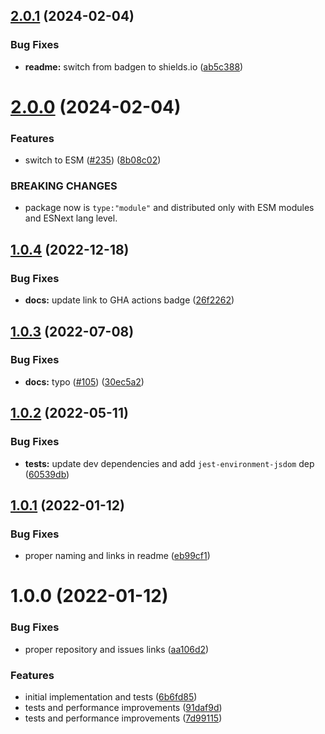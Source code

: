 ## [2.0.1](https://github.com/react-hookz/deep-equal/compare/v2.0.0...v2.0.1) (2024-02-04)


### Bug Fixes

* **readme:** switch from badgen to shields.io ([ab5c388](https://github.com/react-hookz/deep-equal/commit/ab5c388fb07d0047b6d964d2af1f936f4f61a999))

# [2.0.0](https://github.com/react-hookz/deep-equal/compare/v1.0.4...v2.0.0) (2024-02-04)


### Features

* switch to ESM ([#235](https://github.com/react-hookz/deep-equal/issues/235)) ([8b08c02](https://github.com/react-hookz/deep-equal/commit/8b08c0211d5e62411d6c2db2516a42494a15d9a1))


### BREAKING CHANGES

* package now is `type:"module"` and distributed only with ESM modules and ESNext lang level.

## [1.0.4](https://github.com/react-hookz/deep-equal/compare/v1.0.3...v1.0.4) (2022-12-18)


### Bug Fixes

* **docs:** update link to GHA actions badge ([26f2262](https://github.com/react-hookz/deep-equal/commit/26f2262aea0b55650a029cc42de87e495ebee203))

## [1.0.3](https://github.com/react-hookz/deep-equal/compare/v1.0.2...v1.0.3) (2022-07-08)


### Bug Fixes

* **docs:** typo ([#105](https://github.com/react-hookz/deep-equal/issues/105)) ([30ec5a2](https://github.com/react-hookz/deep-equal/commit/30ec5a2b2b8ba8cad1105ce0b64cb773f63f1117))

## [1.0.2](https://github.com/react-hookz/deep-equal/compare/v1.0.1...v1.0.2) (2022-05-11)


### Bug Fixes

* **tests:** update dev dependencies and add `jest-environment-jsdom` dep ([60539db](https://github.com/react-hookz/deep-equal/commit/60539dbd6e73494f6688ec554b5092311da3164e))

## [1.0.1](https://github.com/react-hookz/deep-equal/compare/v1.0.0...v1.0.1) (2022-01-12)


### Bug Fixes

* proper naming and links in readme ([eb99cf1](https://github.com/react-hookz/deep-equal/commit/eb99cf1cafe2620d5474b05e5ecf3280ea5334f8))

# 1.0.0 (2022-01-12)


### Bug Fixes

* proper repository and issues links ([aa106d2](https://github.com/react-hookz/deep-equal/commit/aa106d2ff6530fb4039df0c4e965b32305dd31ff))


### Features

* initial implementation and tests ([6b6fd85](https://github.com/react-hookz/deep-equal/commit/6b6fd85499e4156b5338da6ba30478763051f534))
* tests and performance improvements ([91daf9d](https://github.com/react-hookz/deep-equal/commit/91daf9dcf0a66979773c98e8774a436fd12f5870))
* tests and performance improvements ([7d99115](https://github.com/react-hookz/deep-equal/commit/7d99115bd9ea7b2815324f5d818e65af99ce21ab))
